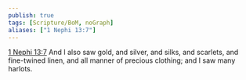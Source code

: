 ```yaml
---
publish: true
tags: [Scripture/BoM, noGraph]
aliases: ["1 Nephi 13:7"]
---
```

[1 Nephi 13:7](https://churchofjesuschrist.org/study/scriptures/bofm/1-ne/13?lang=eng&id=p7#p7) And I also saw gold, and silver, and silks, and scarlets, and fine-twined linen, and all manner of precious clothing; and I saw many harlots.

